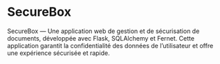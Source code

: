 # SecureBox
SecureBox — Une application web de gestion et de sécurisation de documents, développée avec Flask, SQLAlchemy et Fernet. Cette application garantit la confidentialité des données de l’utilisateur et offre une expérience sécurisée et rapide.
